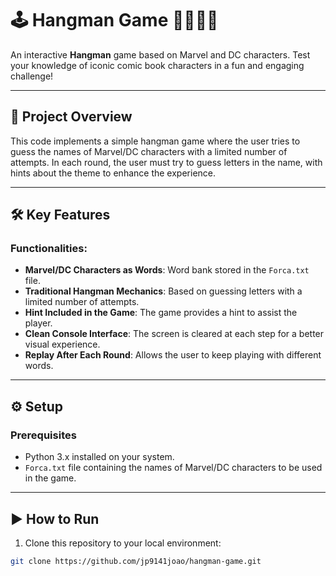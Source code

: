 # 🕹️ **Hangman Game** 🦸‍♂️🦸‍♀️

An interactive **Hangman** game based on Marvel and DC characters. Test your knowledge of iconic comic book characters in a fun and engaging challenge!

---

## 🚀 **Project Overview**

This code implements a simple hangman game where the user tries to guess the names of Marvel/DC characters with a limited number of attempts. In each round, the user must try to guess letters in the name, with hints about the theme to enhance the experience.

---

## 🛠️ **Key Features**

### Functionalities:
- **Marvel/DC Characters as Words**: Word bank stored in the `Forca.txt` file.
- **Traditional Hangman Mechanics**: Based on guessing letters with a limited number of attempts.
- **Hint Included in the Game**: The game provides a hint to assist the player.
- **Clean Console Interface**: The screen is cleared at each step for a better visual experience.
- **Replay After Each Round**: Allows the user to keep playing with different words.

---

## ⚙️ **Setup**

### Prerequisites
- Python 3.x installed on your system.
- `Forca.txt` file containing the names of Marvel/DC characters to be used in the game.

---

## ▶️ **How to Run**

1. Clone this repository to your local environment:
```bash
git clone https://github.com/jp9141joao/hangman-game.git

